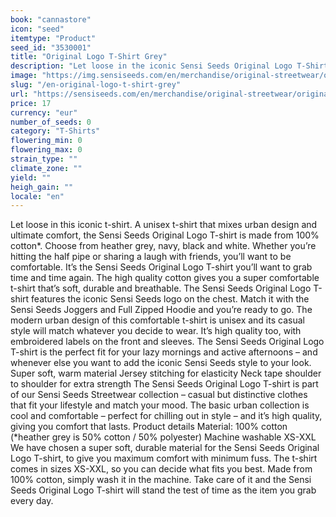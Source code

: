 ```yaml
---
book: "cannastore"
icon: "seed"
itemtype: "Product"
seed_id: "3530001"
title: "Original Logo T-Shirt Grey"
description: "Let loose in the iconic Sensi Seeds Original Logo T-Shirt: a unisex t-shirt that mixes urban design and ultimate comfort. Buy online now!"
image: "https://img.sensiseeds.com/en/merchandise/original-streetwear/original-logo-t-shirt-grey-image.png"
slug: "/en-original-logo-t-shirt-grey"
url: "https://sensiseeds.com/en/merchandise/original-streetwear/original-logo-t-shirt-grey?a_aid=cannastore"
price: 17
currency: "eur"
number_of_seeds: 0
category: "T-Shirts"
flowering_min: 0
flowering_max: 0
strain_type: ""
climate_zone: ""
yield: ""
heigh_gain: ""
locale: "en"
---
```

Let loose in this iconic t-shirt. A unisex t-shirt that mixes urban design and ultimate comfort, the Sensi Seeds Original Logo T-shirt is made from 100% cotton*. Choose from heather grey, navy, black and white. Whether you’re hitting the half pipe or sharing a laugh with friends, you’ll want to be comfortable. It’s the Sensi Seeds Original Logo T-shirt you’ll want to grab time and time again. The high quality cotton gives you a super comfortable t-shirt that’s soft, durable and breathable. The Sensi Seeds Original Logo T-shirt features the iconic Sensi Seeds logo on the chest. Match it with the Sensi Seeds Joggers and Full Zipped Hoodie and you’re ready to go. The modern urban design of this comfortable t-shirt is unisex and its casual style will match whatever you decide to wear. It’s high quality too, with embroidered labels on the front and sleeves. The Sensi Seeds Original Logo T-shirt is the perfect fit for your lazy mornings and active afternoons – and whenever else you want to add the iconic Sensi Seeds style to your look. Super soft, warm material Jersey stitching for elasticity Neck tape shoulder to shoulder for extra strength The Sensi Seeds Original Logo T-shirt is part of our Sensi Seeds Streetwear collection – casual but distinctive clothes that fit your lifestyle and match your mood. The basic urban collection is cool and comfortable – perfect for chilling out in style – and it’s high quality, giving you comfort that lasts. Product details Material: 100% cotton (*heather grey is 50% cotton / 50% polyester) Machine washable XS-XXL We have chosen a super soft, durable material for the Sensi Seeds Original Logo T-shirt, to give you maximum comfort with minimum fuss. The t-shirt comes in sizes XS-XXL, so you can decide what fits you best. Made from 100% cotton, simply wash it in the machine. Take care of it and the Sensi Seeds Original Logo T-shirt will stand the test of time as the item you grab every day.
